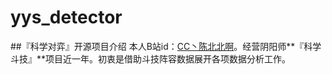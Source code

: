 # yys_detector
##『科学对弈』开源项目介绍
本人B站id：[CC丶陈北北啊](https://space.bilibili.com/585157305)。经营阴阳师**『科学斗技』**项目近一年。初衷是借助斗技阵容数据展开各项数据分析工作。
